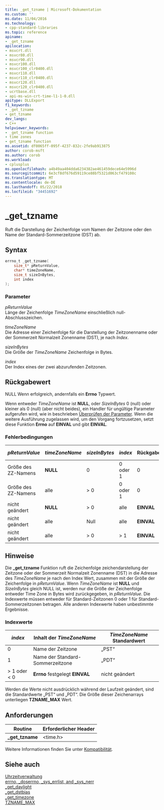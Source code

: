```yaml
---
title: _get_tzname | Microsoft-Dokumentation
ms.custom: ''
ms.date: 11/04/2016
ms.technology:
- cpp-standard-libraries
ms.topic: reference
apiname:
- _get_tzname
apilocation:
- msvcrt.dll
- msvcr80.dll
- msvcr90.dll
- msvcr100.dll
- msvcr100_clr0400.dll
- msvcr110.dll
- msvcr110_clr0400.dll
- msvcr120.dll
- msvcr120_clr0400.dll
- ucrtbase.dll
- api-ms-win-crt-time-l1-1-0.dll
apitype: DLLExport
f1_keywords:
- _get_tzname
- get_tzname
dev_langs:
- C++
helpviewer_keywords:
- _get_tzname function
- time zones
- get_tzname function
ms.assetid: df0065ff-095f-4237-832c-2fe9ab913875
author: corob-msft
ms.author: corob
ms.workload:
- cplusplus
ms.openlocfilehash: a4b49aa404dda6234382ae461459dece64e5996d
ms.sourcegitcommit: 6e3cf8df676d59119ce88bf5321d063cf479108c
ms.translationtype: MT
ms.contentlocale: de-DE
ms.lasthandoff: 05/22/2018
ms.locfileid: "34451692"
---
```

# <a name="gettzname"></a>_get_tzname

Ruft die Darstellung der Zeichenfolge vom Namen der Zeitzone oder den Name der Standard-Sommerzeitzone (DST) ab.

## <a name="syntax"></a>Syntax

```C
errno_t _get_tzname(
    size_t* pReturnValue,
    char* timeZoneName,
    size_t sizeInBytes,
    int index
);
```

### <a name="parameters"></a>Parameter

*pReturnValue*<br/>
Länge der Zeichenfolge *TimeZoneName* einschließlich null-Abschlusszeichen.

*timeZoneName*<br/>
Die Adresse einer Zeichenfolge für die Darstellung der Zeitzonenname oder der Sommerzeit Normalzeit Zonenname (DST), je nach *Index*.

*sizeInBytes*<br/>
Die Größe der *TimeZoneName* Zeichenfolge in Bytes.

*index*<br/>
Der Index eines der zwei abzurufenden Zeitzonen.

## <a name="return-value"></a>Rückgabewert

NULL Wenn erfolgreich, andernfalls ein **Errno** Typwert.

Wenn entweder *TimeZoneName* ist **NULL**, oder *SizeInBytes* 0 (null) oder kleiner als 0 (null) (aber nicht beides), ein Handler für ungültige Parameter aufgerufen wird, wie in beschrieben [ Überprüfen der Parameter](../../c-runtime-library/parameter-validation.md). Wenn die weitere Ausführung zugelassen wird, um den Vorgang fortzusetzen, setzt diese Funktion **Errno** auf **EINVAL** und gibt **EINVAL**.

### <a name="error-conditions"></a>Fehlerbedingungen

|*pReturnValue*|*timeZoneName*|*sizeInBytes*|*index*|Rückgabewert|Inhalt der *TimeZoneName*|
|--------------------|--------------------|-------------------|-------------|------------------|--------------------------------|
|Größe des ZZ-Namens|**NULL**|0|0 oder 1|0|nicht geändert|
|Größe des ZZ-Namens|alle|> 0|0 oder 1|0|ZZ-Name|
|nicht geändert|**NULL**|> 0|alle|**EINVAL**|nicht geändert|
|nicht geändert|alle|Null|alle|**EINVAL**|nicht geändert|
|nicht geändert|alle|> 0|> 1|**EINVAL**|nicht geändert|

## <a name="remarks"></a>Hinweise

Die **_get_tzname** Funktion ruft die Zeichenfolge zeichendarstellung der Zeitzone oder der Sommerzeit Normalzeit Zonenname (DST) in die Adresse des *TimeZoneName* je nach den Index Wert, zusammen mit der Größe der Zeichenfolge in *pReturnValue*. Wenn *TimeZoneName* ist **NULL** und *SizeInBytes* gleich NULL ist, werden nur die Größe der Zeichenfolge entweder Time Zone in Bytes wird zurückgegeben, in *pReturnValue*. Die Indexwerte müssen entweder für Standard-Zeitzonen 0 oder 1 für Standard-Sommerzeitzonen betragen. Alle anderen Indexwerte haben unbestimmte Ergebnisse.

### <a name="index-values"></a>Indexwerte

|*index*|Inhalt der *TimeZoneName*|*TimeZoneName* Standardwert|
|-------------|--------------------------------|----------------------------------|
|0|Name der Zeitzone|„PST“|
|1|Name der Standard-Sommerzeitzone|„PDT“|
|> 1 oder < 0|**Errno** festgelegt **EINVAL**|nicht geändert|

Werden die Werte nicht ausdrücklich während der Laufzeit geändert, sind die Standardwerte „PST“ und „PDT“.  Die Größe dieser Zeichenarrays unterliegen **TZNAME_MAX** Wert.

## <a name="requirements"></a>Anforderungen

|Routine|Erforderlicher Header|
|-------------|---------------------|
|**_get_tzname**|\<time.h>|

Weitere Informationen finden Sie unter [Kompatibilität](../../c-runtime-library/compatibility.md).

## <a name="see-also"></a>Siehe auch

[Uhrzeitverwaltung](../../c-runtime-library/time-management.md)<br/>
[errno, _doserrno, _sys_errlist, and _sys_nerr](../../c-runtime-library/errno-doserrno-sys-errlist-and-sys-nerr.md)<br/>
[_get_daylight](get-daylight.md)<br/>
[_get_dstbias](get-dstbias.md)<br/>
[_get_timezone](get-timezone.md)<br/>
[TZNAME_MAX](../../c-runtime-library/tzname-max.md)<br/>
